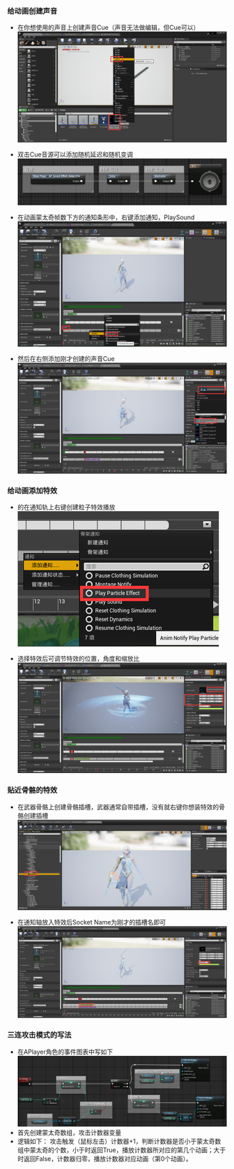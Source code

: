 ### 给动画创建声音

* 在你想使用的声音上创建声音Cue（声音无法做编辑，但Cue可以）
![](./img/05.2.png)

* 双击Cue音源可以添加随机延迟和随机变调
![](./img/05.4.png)

* 在动画蒙太奇帧数下方的通知条形中，右键添加通知，PlaySound
![](./img/05.1.png)

* 然后在右侧添加刚才创建的声音Cue
![](./img/05.3.png)

### 给动画添加特效
* 的在通知轨上右键创建粒子特效播放
![](./img/05.5.png)

* 选择特效后可调节特效的位置，角度和缩放比
![](./img/05.6.png)

### 贴近骨骼的特效
* 在武器骨骼上创建骨骼插槽，武器通常自带插槽，没有就右键你想装特效的骨骼创建插槽
![](./img/05.8.png)

* 在通知轴放入特效后Socket Name为刚才的插槽名即可
![](./img/05.9.png)

### 三连攻击模式的写法
* 在APlayer角色的事件图表中写如下
![](./img/05.7.png)
* 首先创建蒙太奇数组，攻击计数器变量
* 逻辑如下：
攻击触发（鼠标左击）计数器+1，判断计数器是否小于蒙太奇数组中蒙太奇的个数，小于时返回True，播放计数器所对应的第几个动画；大于时返回False，计数器归零，播放计数器对应动画（第0个动画）。